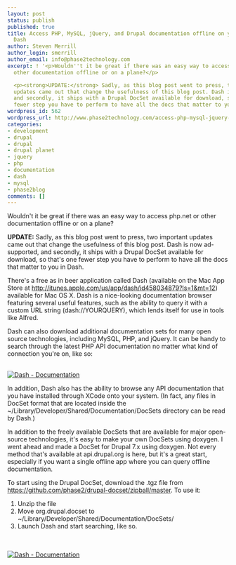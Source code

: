 ```yaml
---
layout: post
status: publish
published: true
title: Access PHP, MySQL, jQuery, and Drupal documentation offline on your Mac with
  Dash
author: Steven Merrill
author_login: smerrill
author_email: info@phase2technology.com
excerpt: ! '<p>Wouldn''t it be great if there was an easy way to access php.net or
  other documentation offline or on a plane?</p>

  <p><strong>UPDATE:</strong> Sadly, as this blog post went to press, two important
  updates came out that change the usefulness of this blog post. Dash is now ad-supported,
  and secondly, it ships with a Drupal DocSet available for download, so that''s one
  fewer step you have to perform to have all the docs that matter to you in Dash.</p>'
wordpress_id: 562
wordpress_url: http://www.phase2technology.com/access-php-mysql-jquery-and-drupal-documentation-offline-on-your-mac-with-dash/
categories:
- development
- drupal
- drupal
- drupal planet
- jquery
- php
- documentation
- dash
- mysql
- phase2blog
comments: []
---
```

<p>Wouldn't it be great if there was an easy way to access php.net or other documentation offline or on a plane?</p></p>
<p><strong>UPDATE:</strong> Sadly, as this blog post went to press, two important updates came out that change the usefulness of this blog post. Dash is now ad-supported, and secondly, it ships with a Drupal DocSet available for download, so that's one fewer step you have to perform to have all the docs that matter to you in Dash.</p></p>

<!--more-->

<p>There's a free as in beer application called Dash (available on the Mac App Store at <a href="http://itunes.apple.com/us/app/dash/id458034879?ls=1&mt=12" title="http://itunes.apple.com/us/app/dash/id458034879?ls=1&mt=12">http://itunes.apple.com/us/app/dash/id458034879?ls=1&mt=12</a>) available for Mac OS X. Dash is a nice-looking documentation browser featuring several useful features, such as the ability to query it with a custom URL string (dash://YOURQUERY), which lends itself for use in tools like Alfred.</p></p>
<p>Dash can also download additional documentation sets for many open source technologies, including MySQL, PHP, and jQuery. It can be handy to search through the latest PHP API documentation no matter what kind of connection you're on, like so:</p><br />
<a href="https://skitch.com/00sven/87u7b/dash-documentation"><img src="https://img.skitch.com/20120530-ttupxms7g3b48xep9yu3qk8rs2.medium.jpg" alt="Dash - Documentation" /></a></p>
<p>In addition, Dash also has the ability to browse any API documentation that you have installed through XCode onto your system. (In fact, any files in DocSet format that are located inside the ~/Library/Developer/Shared/Documentation/DocSets directory can be read by Dash.)</p></p>
<p>In addition to the freely available DocSets that are available for major open-source technologies, it's easy to make your own DocSets using doxygen. I went ahead and made a DocSet for Drupal 7.x using doxygen. Not every method that's available at api.drupal.org is here, but it's a great start, especially if you want a single offline app where you can query offline documentation.</p></p>
<p>To start using the Drupal DocSet, download the .tgz file from <a href="https://github.com/phase2/drupal-docset/zipball/master" title="https://github.com/phase2/drupal-docset/zipball/master">https://github.com/phase2/drupal-docset/zipball/master</a>. To use it:</p></p>
<ol>
<li>Unzip the file</li>
<li>Move org.drupal.docset to ~/Library/Developer/Shared/Documentation/DocSets/</li>
<li>Launch Dash and start searching, like so.</li><br />
</ol><br />
<a href="https://skitch.com/00sven/87u44/dash-documentation"><img src="https://img.skitch.com/20120530-rrgw89tfht2g7ie3ejys98xssr.medium.jpg" alt="Dash - Documentation" /></a></p>
